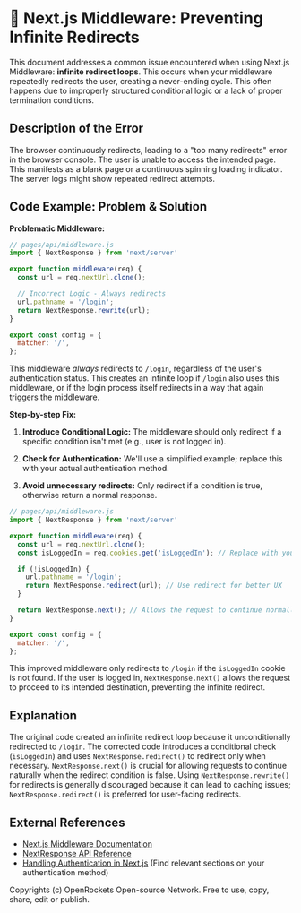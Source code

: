 # 🐞 Next.js Middleware: Preventing Infinite Redirects


This document addresses a common issue encountered when using Next.js Middleware: **infinite redirect loops**.  This occurs when your middleware repeatedly redirects the user, creating a never-ending cycle.  This often happens due to improperly structured conditional logic or a lack of proper termination conditions.

## Description of the Error

The browser continuously redirects, leading to a "too many redirects" error in the browser console.  The user is unable to access the intended page.  This manifests as a blank page or a continuous spinning loading indicator.  The server logs might show repeated redirect attempts.

## Code Example: Problem & Solution

**Problematic Middleware:**

```javascript
// pages/api/middleware.js
import { NextResponse } from 'next/server'

export function middleware(req) {
  const url = req.nextUrl.clone();

  // Incorrect Logic - Always redirects
  url.pathname = '/login';
  return NextResponse.rewrite(url);
}

export const config = {
  matcher: '/',
};
```

This middleware *always* redirects to `/login`, regardless of the user's authentication status. This creates an infinite loop if `/login` also uses this middleware, or if the login process itself redirects in a way that again triggers the middleware.


**Step-by-step Fix:**

1. **Introduce Conditional Logic:** The middleware should only redirect if a specific condition isn't met (e.g., user is not logged in).

2. **Check for Authentication:** We'll use a simplified example; replace this with your actual authentication method.

3. **Avoid unnecessary redirects:**  Only redirect if a condition is true, otherwise return a normal response.

```javascript
// pages/api/middleware.js
import { NextResponse } from 'next/server'

export function middleware(req) {
  const url = req.nextUrl.clone();
  const isLoggedIn = req.cookies.get('isLoggedIn'); // Replace with your auth check

  if (!isLoggedIn) {
    url.pathname = '/login';
    return NextResponse.redirect(url); // Use redirect for better UX
  }

  return NextResponse.next(); // Allows the request to continue normally
}

export const config = {
  matcher: '/',
};
```

This improved middleware only redirects to `/login` if the `isLoggedIn` cookie is not found.  If the user is logged in, `NextResponse.next()` allows the request to proceed to its intended destination, preventing the infinite redirect.


## Explanation

The original code created an infinite redirect loop because it unconditionally redirected to `/login`. The corrected code introduces a conditional check (`isLoggedIn`) and uses `NextResponse.redirect()` to redirect only when necessary. `NextResponse.next()` is crucial for allowing requests to continue naturally when the redirect condition is false.  Using `NextResponse.rewrite()` for redirects is generally discouraged because it can lead to caching issues; `NextResponse.redirect()` is preferred for user-facing redirects.

## External References

* [Next.js Middleware Documentation](https://nextjs.org/docs/app/building-your-application/routing/middleware)
* [NextResponse API Reference](https://nextjs.org/docs/api-reference/next/server#nextresponse)
* [Handling Authentication in Next.js](https://nextjs.org/docs/app/building-your-application/authentication) (Find relevant sections on your authentication method)

Copyrights (c) OpenRockets Open-source Network. Free to use, copy, share, edit or publish.

